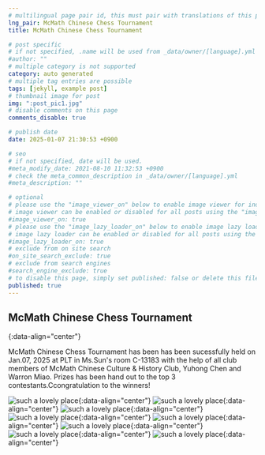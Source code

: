 ```yaml
---
# multilingual page pair id, this must pair with translations of this page. (This name must be unique)
lng_pair: McMath Chinese Chess Tournament
title: McMath Chinese Chess Tournament

# post specific
# if not specified, .name will be used from _data/owner/[language].yml
#author: ""
# multiple category is not supported
category: auto generated
# multiple tag entries are possible
tags: [jekyll, example post]
# thumbnail image for post
img: ":post_pic1.jpg"
# disable comments on this page
comments_disable: true

# publish date
date: 2025-01-07 21:30:53 +0900

# seo
# if not specified, date will be used.
#meta_modify_date: 2021-08-10 11:32:53 +0900
# check the meta_common_description in _data/owner/[language].yml
#meta_description: ""

# optional
# please use the "image_viewer_on" below to enable image viewer for individual pages or posts (_posts/ or [language]/_posts folders).
# image viewer can be enabled or disabled for all posts using the "image_viewer_posts: true" setting in _data/conf/main.yml.
#image_viewer_on: true
# please use the "image_lazy_loader_on" below to enable image lazy loader for individual pages or posts (_posts/ or [language]/_posts folders).
# image lazy loader can be enabled or disabled for all posts using the "image_lazy_loader_posts: true" setting in _data/conf/main.yml.
#image_lazy_loader_on: true
# exclude from on site search
#on_site_search_exclude: true
# exclude from search engines
#search_engine_exclude: true
# to disable this page, simply set published: false or delete this file
published: true
---
```

## McMath Chinese Chess Tournament
{:data-align="center"}

McMath Chinese Chess Tournament has been has been sucessfully held on Jan.07, 2025 at PLT in Ms.Sun's room C-13183 with the help of all club members of McMath Chinese Culture & History Club, Yuhong Chen and Warron Miao. Prizes has been hand out to the top 3 contestants.Ccongratulation to the winners!

![such a lovely place](:001.png){:data-align="center"}
![such a lovely place](:002.png){:data-align="center"}
![such a lovely place](:009.png){:data-align="center"}
![such a lovely place](:004.png){:data-align="center"}
![such a lovely place](:005.png){:data-align="center"}
![such a lovely place](:006.png){:data-align="center"}
![such a lovely place](:007.png){:data-align="center"}
![such a lovely place](:008.png){:data-align="center"}
